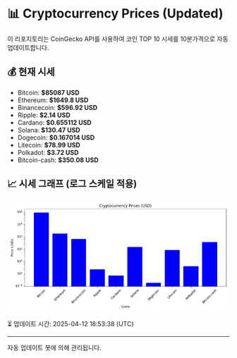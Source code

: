 
# 📊 Cryptocurrency Prices (Updated)

이 리포지토리는 CoinGecko API를 사용하여 코인 TOP 10 시세를 10분가격으로 자동 업데이트합니다.

## 💰 현재 시세
- Bitcoin: **$85087 USD**
- Ethereum: **$1649.8 USD**
- Binancecoin: **$596.92 USD**
- Ripple: **$2.14 USD**
- Cardano: **$0.655112 USD**
- Solana: **$130.47 USD**
- Dogecoin: **$0.167014 USD**
- Litecoin: **$78.99 USD**
- Polkadot: **$3.72 USD**
- Bitcoin-cash: **$350.08 USD**

## 📈 시세 그래프 (로그 스케일 적용)
![Crypto Prices](crypto_prices.png)

⏳ 업데이트 시간: 2025-04-12 18:53:38 (UTC)

---
자동 업데이트 봇에 의해 관리됩니다.
